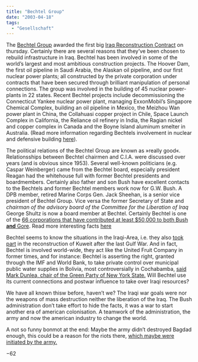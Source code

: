 ```yaml
---
title: "Bechtel Group"
date: "2003-04-18"
tags:
  - "Gesellschaft"
---
```


The [Bechtel Group](http://www.bechtel.com/ "The Bechtel Group Homepage") awarded the first big [Iraq Reconstruction Contract](http://www.washingtonpost.com/wp-dyn/articles/A46971-2003Apr17.html "U.S. Awards Iraq Reconstruction Contract (washingtonpost.com)") on thursday. Certainly there are several reasons that they’ve been chosen to rebuild infrastructure in Iraq. Bechtel has been involved in some of the world’s largest and most ambitious construction projects. The Hoover Dam, the first oil pipeline in Saudi Arabia, the Alaskan oil pipeline, and our first nuclear power plants; all constructed by the private corporation under contracts that have been secured through brilliant manipulation of personal connections. The group was involved in the building of 45 nuclear power-plants in 22 states. Recent Bechtel projects include decommissioning the Connecticut Yankee nuclear power plant, managing ExxonMobil’s Singapore Chemical Complex, building an oil pipeline in Mexico, the Meizhou Wan power plant in China, the Collahuasi copper project in Chile, Space Launch Complex in California, the Reliance oil refinery in India, the Ragian nickel and copper complex in Canada and the Boyne Island aluminum smelter in Australia. (Read more information regarding Bechtels involvement in nuclear and defensive building [here](http://www.reachingcriticalwill.org/dd/bechtell.html "Reaching Critical Will: Bechtel Group")).

The political relations of the Bechtel Group are known as »really good«. Relationsships between Bechtel chairmen and C.I.A. were discussed over years (and is obvious since 1953). Several well-known politicians (e.g. Caspar Weinberger) came from the Bechtel board, especially president Reagan had the whitehouse full with former Bechtel presidents and boardmembers. Certainly also father and son Bush have excellent contacts to the Bechtels and former Bechtel members work now for G.W. Bush. A DPB member, retired Marine Corps Gen. Jack Sheehan, is a senior vice president of Bechtel Group. Vice versa the former Secretary of State and _chairman of the advisory board of the Committee for the Liberation of Iraq_ George Shultz is now a board member at Bechtel. Certainly Bechtel is one of the [66 corporations that have contributed at least $50,000 to both Bush **and** Gore](http://www.billionairesforbushorgore.com/analysis/66corps.html). Read more interesting facts [here](http://www.bulatlat.com/news/3-11/3-11-warspoils.html "bulatlat.com")

Bechtel seems to know the situations in the Iraqi-Area, i.e. they also [took part](http://www.bechtel.com/spkwt.html "Bechtel Group - Kuweit Reconstruction") in the reconstruction of Kuweit after the last Gulf War. And in fact, Bechtel is involved world-wide, they act like the United Fruit Company in former times, and for instance: Bechtel is asserting the right, granted through the IMF and World Bank, to take private control over municipal public water supplies in Bolivia, most controversially in Cochabamba, [said Mark Dunlea, chair of the Green Party of New York State.](http://www.commondreams.org/news2003/0401-04.htm "The Green Party Of The United States - News") Will Bechtel use its current connections and postwar influence to take over Iraqi resources?

We have all known thisw before, haven’t we? The Iraqi war goals were nor the weapons of mass destruction neither the liberation of the Iraq. The Bush administration don’t take effort to hide the facts, it was a war to start another era of american colonisation. A teamwork of the administration, the army and now the american industry to change the world.

A not so funny bonmot at the end: Maybe the army didn’t destroyed Bagdad enough, this could be a reason for the riots there, [which maybe were initiated by the army.](http://truthout.org/docs_03/041603D.shtml "US Troops Encouraged Ransacking")

−62
